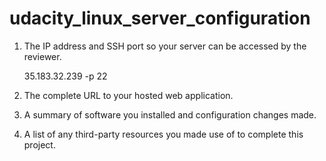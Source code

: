 # udacity_linux_server_configuration

1. The IP address and SSH port so your server can be accessed by the reviewer.
 
    35.183.32.239 -p 22
 
2. The complete URL to your hosted web application.

3. A summary of software you installed and configuration changes made.

4. A list of any third-party resources you made use of to complete this project.

